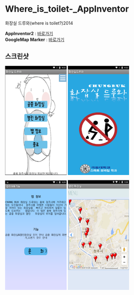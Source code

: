# Where_is_toilet-_AppInventor
화장실 드루와(where is toilet?)2014

**AppInventor2** : [바로가기](http://ai2.appinventor.mit.edu/)  
**GoogleMap Marker** : [바로가기](https://gmapgis.com/)

**스크린샷**
---
<img src="./image/메인화면.PNG" width="40%"/> <img src="./image/접속화면.PNG" width="40%"/>  

<img src="./image/앱정보.PNG" width="40%"/> <img src="./image/화장실 마커.PNG" width="40%"/>
